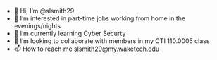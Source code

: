 - 👋 Hi, I’m @slsmith29
- 👀 I’m interested in part-time jobs working from home in the evenings/nights
- 🌱 I’m currently learning Cyber Securty 
- 💞️ I’m looking to collaborate with members in my CTI 110.0005 class 
- 📫 How to reach me slsmith29@my.waketech.edu




